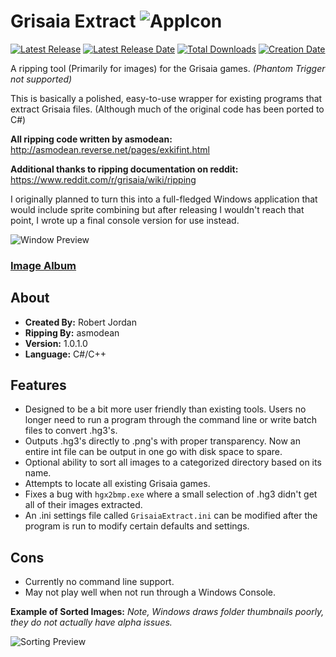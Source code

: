 # Grisaia Extract ![AppIcon](https://i.imgur.com/fDnJLIe.png)

[![Latest Release](https://img.shields.io/github/release/trigger-death/GrisaiaExtractor.svg?style=flat&label=version)](https://github.com/trigger-death/GrisaiaExtractor/releases/latest)
[![Latest Release Date](https://img.shields.io/github/release-date-pre/trigger-death/GrisaiaExtractor.svg?style=flat&label=released)](https://github.com/trigger-death/GrisaiaExtractor/releases/latest)
[![Total Downloads](https://img.shields.io/github/downloads/trigger-death/GrisaiaExtractor/total.svg?style=flat)](https://github.com/trigger-death/GrisaiaExtractor/releases)
[![Creation Date](https://img.shields.io/badge/created-june%202018-A642FF.svg?style=flat)](https://github.com/trigger-death/GrisaiaExtractor/commit/2ae789f18d7387024f2b92b85cc6a21709796ed7)

A ripping tool (Primarily for images) for the Grisaia games. *(Phantom Trigger not supported)*

This is basically a polished, easy-to-use wrapper for existing programs that extract Grisaia files. (Although much of the original code has been ported to C#)

**All ripping code written by asmodean:** http://asmodean.reverse.net/pages/exkifint.html

**Additional thanks to ripping documentation on reddit:** https://www.reddit.com/r/grisaia/wiki/ripping

I originally planned to turn this into a full-fledged Windows application that would include sprite combining but after releasing I wouldn't reach that point, I wrote up a final console version for use instead.

![Window Preview](https://i.imgur.com/adjsvrN.png)

### [Image Album](https://imgur.com/a/7xouR3f)

## About

* **Created By:** Robert Jordan
* **Ripping By:** asmodean
* **Version:** 1.0.1.0
* **Language:** C#/C++

## Features

* Designed to be a bit more user friendly than existing tools. Users no longer need to run a program through the command line or write batch files to convert .hg3's.
* Outputs .hg3's directly to .png's with proper transparency. Now an entire int file can be output in one go with disk space to spare.
* Optional ability to sort all images to a categorized directory based on its name.
* Attempts to locate all existing Grisaia games.
* Fixes a bug with `hgx2bmp.exe` where a small selection of .hg3 didn't get all of their images extracted.
* An .ini settings file called `GrisaiaExtract.ini` can be modified after the program is run to modify certain defaults and settings.

## Cons

* Currently no command line support.
* May not play well when not run through a Windows Console.

**Example of Sorted Images:** *Note, Windows draws folder thumbnails poorly, they do not actually have alpha issues.*

![Sorting Preview](https://i.imgur.com/cm07Hzd.png)
